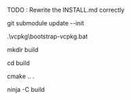 TODO : Rewrite the INSTALL.md correctly

git submodule update --init

.\vcpkg\bootstrap-vcpkg.bat

mkdir build

cd build

cmake .. .

ninja -C build

